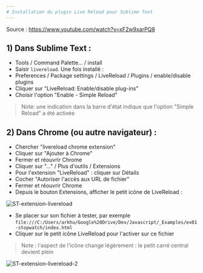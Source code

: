 ```yaml
---
# Installation du plugin Live Reload pour Sublime Text
---
```


Source : https://www.youtube.com/watch?v=xF2w9xarPQ8

## 1) Dans Sublime Text :
- Tools / Command Palette... / install
- Saisir `livereload`. Une fois installé :
- Preferences / Package settings / LiveReload / Plugins / enable/disable plugins
- Cliquer sur "LiveReload: Enable/disable plug-ins"
- Choisir l'option "Enable - Simple Reload"
> Note: une indication dans la barre d'état indique que l'option "Simple Reload" a été activée


## 2) Dans Chrome (ou autre navigateur) :
- Chercher "livereload chrome extension"
- Cliquer sur "Ajouter à Chrome"
- Fermer et réouvrir Chrome
- Cliquer sur "..." / Plus d'outils / Extensions
- Pour l'extension "LiveReload" : cliquer sur Détails
- Cocher "Autoriser l'accès aux URL de fichier"
- Fermer et réouvrir Chrome
- Depuis le bouton Extensions, afficher le petit icône de LiveReload :

![ST-extension-livereload](ST-extension-livereload.png)
- Se placer sur son fichier à tester, par exemple `file:///C:/Users/arkhu/Google%20Drive/Dev/Javascript/_Examples/ex01-stopwatch/index.html`
- Cliquer sur le petit icône LiveReload pour l'activer sur ce fichier
> Note : l'aspect de l'icône change légèrement : le petit carré central devient plein

![ST-extension-livereload-2](ST-extension-livereload-2.png)

